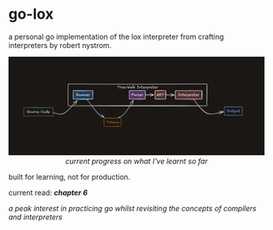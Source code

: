 # go-lox

a personal go implementation of the lox interpreter from crafting interpreters by robert nystrom.

<div align="center">
  <img src='./sys.png' width="800" alt="Tree-Walk Interpreter System Design">
  <br>
  <em>current progress on what I've learnt so far</em>
</div>




built for learning, not for production.

current read: ***chapter 6***

_a peak interest in practicing go whilst revisiting the concepts of compilers and interpreters_

